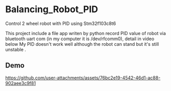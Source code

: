 # Balancing_Robot_PID
Control 2 wheel robot with PID using Stm32f103c8t6

This project include a file app writen by python record PID value of robot via bluetooth uart com (in my computer it is /dev/rfcomm0), detail in video below
My PID doesn't work well although the robot can stand but it's still unstable .

## Demo



https://github.com/user-attachments/assets/76bc2e19-4542-46d1-ac88-902aee3c9f81

